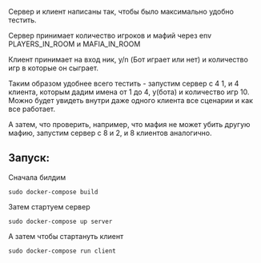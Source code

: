 Сервер и клиент написаны так, чтобы было максимально удобно тестить.

Сервер принимает количество игроков и мафий через env PLAYERS_IN_ROOM и MAFIA_IN_ROOM

Клиент принимает на вход ник, y/n (Бот играет или нет) и количество игр в которые он сыграет.

Таким образом удобнее всего тестить - запустим сервер с 4 1, и 4 клиента, которым дадим имена от 1 до 4, y(бота) и количество игр 10. Можно будет увидеть внутри даже одного клиента все сценарии и как все работает.

А затем, что проверить, например, что мафия не может убить другую мафию, запустим сервер с 8 и 2, и 8 клиентов аналогично.

## Запуск:
Сначала билдим
```
sudo docker-compose build
```
Затем стартуем сервер
```
sudo docker-compose up server
```
А затем чтобы стартануть клиент
```
sudo docker-compose run client 
```
